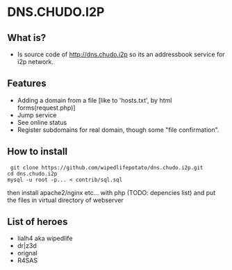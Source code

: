 # DNS.CHUDO.I2P
## What is?
- Is source code of http://dns.chudo.i2p so its an addressbook service for i2p network.
## Features
- Adding a domain from a file [like to 'hosts.txt', by html forms(request.php)]
- Jump service
- See online status
- Register subdomains for real domain, though some "file confirmation". 
## How to install
```
 git clone https://github.com/wipedlifepotato/dns.chudo.i2p.git
cd dns.chudo.i2p
mysql -u root -p... < contrib/sql.sql 
```
then install apache2/nginx etc... with php (TODO: depencies list)
and put the files in virtual directory of webserver

## List of heroes
* lialh4 aka wipedlife 
* dr|z3d
* orignal
* R4SAS
